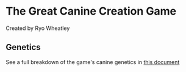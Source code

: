 # The Great Canine Creation Game

Created by Ryo Wheatley

## Genetics

See a full breakdown of the game's canine genetics in [this document](docs/genetics.md)